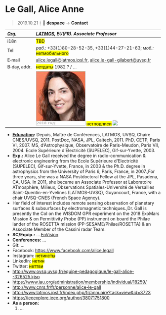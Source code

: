 # Le Gall, Alice Anne
> 2019.10.21 ┊ **🚀 [despace](index.md)** → **[Contact](contact.md)**

|*[Org.](contact.md)*|*[LATMOS](03_latmos.md), EU(FR). Associate Professor*|
|:--|:--|
|i18n| <mark>TBD</mark> |
|Tel| *раб.:* +33(1)80-28-52-35, +33(1)44-27-21-63; *моб.:* <mark>нетмобильного</mark> |
|E‑mail| <alice.legall@latmos.ipsl.fr>, <alice.le-gall-gilabert@uvsq.fr> |
|B‑day, addr.| <mark>нетдаты</mark> 1982 ? / … |
|| [![](f/contact/l/legall_001_photo_thumb.jpg)](f/contact/l/legall_001_photo.jpg) <mark>нетподписи</mark> [![](f/contact//_001_sign_thumb.jpg)](f/contact//_001_sign.png) |

   - **[Education](edu.md):** Depuis, Maître de Conférences, LATMOS, UVSQ, Chaire CNES/UVSQ, 2011. PostDoc, NASA, JPL, Caltech, 2011. PhD, CETP, Paris VI, 2007. MS, d’Astrophysique, Observatoire de Paris-Meudon, Paris VII, 2004. Ecole Supérieure d’Electricité (SUPELEC), Gif-sur-Yvette, 2003.
   - **Exp.:** Alice Le Gall received the degree in radio-communication & electronic engineering from the Ecole Supérieure d'Electricité (SUPELEC), Gif-sur-Yvette, France, in 2003 & the Ph.D. degree in astrophysics from the University of Paris 6, Paris, France, in 2007.,For three years, she was a NASA Postdoctoral Fellow at the JPL, Pasadena, CA, USA. In 2011, she became an Associate Professor at Laboratoire ATmosphère, Milieux, Observations Spatiales-Université de Versailles Saint-Quentin-en-Yvelines (LATMOS-UVSQ), Guyancourt, France, with a chair UVSQ-CNES (French Space Agency).
   -  Her field of interest includes remote sensing observation of planetary surfaces & subsurfaces by electromagnetic techniques.,Dr. Gall is presently the CoI on the WISDOM GPR experiment on the 2018 ExoMars Mission & on Permittivity Probe (PP) instrument on board the Philae lander of the ROSETTA mission (PP-SESAME/Philae/ROSETTA) & an Associate Member of the Cassini radar Team.
   - **SC/Equip.:** … [EnVision](envision.md)
   - **Conferences:** …
   - Git: …
   - Facebook: <https://www.facebook.com/alice.legall>
   - Instagram: <mark>нетинсты</mark>
   - LinkedIn: <mark>нетин</mark>
   - Twitter: <mark>неттви</mark>
   - <http://www.ovsq.uvsq.fr/equipe-pedagogique/le-gall-alice--326525.kjsp>
   - <https://www.iau.org/administration/membership/individual/18259/>
   - <http://www.cnrs.fr/fr/personne/alice-le-gall>
   - <http://www.latmos.ipsl.fr/index.php/fr/annuaire?task=view&id=3723>
   - <https://ieeexplore.ieee.org/author/38071751800>
   - **As a person:**
      1. …
